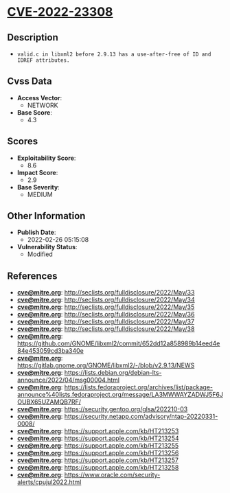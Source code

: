 
# [CVE-2022-23308](https://cve.mitre.org/cgi-bin/cvename.cgi?name=CVE-2022-23308)

## Description

- `valid.c in libxml2 before 2.9.13 has a use-after-free of ID and IDREF attributes.`

## Cvss Data

- **Access Vector**:
  - NETWORK
- **Base Score**:
  - 4.3

## Scores

- **Exploitability Score**:
  - 8.6
- **Impact Score**:
  - 2.9
- **Base Severity**:
  - MEDIUM

## Other Information

- **Publish Date**:
  - 2022-02-26 05:15:08
- **Vulnerability Status**:
  - Modified

## References

- **cve@mitre.org**: http://seclists.org/fulldisclosure/2022/May/33
- **cve@mitre.org**: http://seclists.org/fulldisclosure/2022/May/34
- **cve@mitre.org**: http://seclists.org/fulldisclosure/2022/May/35
- **cve@mitre.org**: http://seclists.org/fulldisclosure/2022/May/36
- **cve@mitre.org**: http://seclists.org/fulldisclosure/2022/May/37
- **cve@mitre.org**: http://seclists.org/fulldisclosure/2022/May/38
- **cve@mitre.org**: https://github.com/GNOME/libxml2/commit/652dd12a858989b14eed4e84e453059cd3ba340e
- **cve@mitre.org**: https://gitlab.gnome.org/GNOME/libxml2/-/blob/v2.9.13/NEWS
- **cve@mitre.org**: https://lists.debian.org/debian-lts-announce/2022/04/msg00004.html
- **cve@mitre.org**: https://lists.fedoraproject.org/archives/list/package-announce%40lists.fedoraproject.org/message/LA3MWWAYZADWJ5F6JOUBX65UZAMQB7RF/
- **cve@mitre.org**: https://security.gentoo.org/glsa/202210-03
- **cve@mitre.org**: https://security.netapp.com/advisory/ntap-20220331-0008/
- **cve@mitre.org**: https://support.apple.com/kb/HT213253
- **cve@mitre.org**: https://support.apple.com/kb/HT213254
- **cve@mitre.org**: https://support.apple.com/kb/HT213255
- **cve@mitre.org**: https://support.apple.com/kb/HT213256
- **cve@mitre.org**: https://support.apple.com/kb/HT213257
- **cve@mitre.org**: https://support.apple.com/kb/HT213258
- **cve@mitre.org**: https://www.oracle.com/security-alerts/cpujul2022.html
